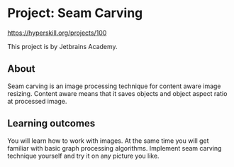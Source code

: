 # Project: Seam Carving
https://hyperskill.org/projects/100

This project is by Jetbrains Academy.

## About

Seam carving is an image processing technique for content aware image resizing. Content aware means that it saves
objects and object aspect ratio at processed image.

## Learning outcomes

You will learn how to work with images. At the same time you will get familiar with basic graph processing algorithms.
Implement seam carving technique yourself and try it on any picture you like.
